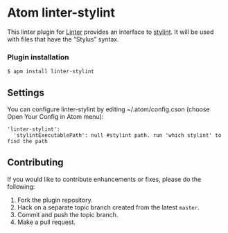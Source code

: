 Atom linter-stylint
=========================

This linter plugin for [Linter](https://github.com/AtomLinter/Linter) provides an interface to [stylint](https://www.npmjs.com/package/stylint). It will be used with files that have the “Stylus” syntax.

### Plugin installation
```
$ apm install linter-stylint
```

## Settings
You can configure linter-stylint by editing ~/.atom/config.cson (choose Open Your Config in Atom menu):
```
'linter-stylint':
  'stylintExecutablePath': null #stylint path. run 'which stylint' to find the path
```

## Contributing
If you would like to contribute enhancements or fixes, please do the following:

1. Fork the plugin repository.
2. Hack on a separate topic branch created from the latest `master`.
3. Commit and push the topic branch.
4. Make a pull request.
